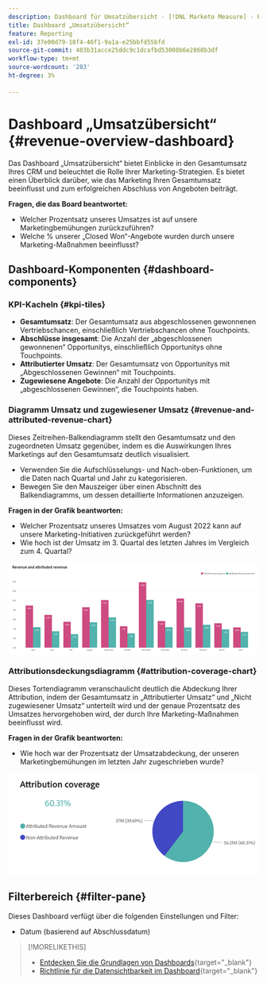 ```yaml
---
description: Dashboard für Umsatzübersicht - [!DNL Marketo Measure] - Produkt
title: Dashboard „Umsatzübersicht“
feature: Reporting
exl-id: 37e00d79-18f4-46f1-9a1a-e25bbfd55bfd
source-git-commit: 403b31acce25ddc9c1dcafbd53008b6e2868b3df
workflow-type: tm+mt
source-wordcount: '283'
ht-degree: 3%

---
```


# Dashboard „Umsatzübersicht“ {#revenue-overview-dashboard}

Das Dashboard „Umsatzübersicht“ bietet Einblicke in den Gesamtumsatz Ihres CRM und beleuchtet die Rolle Ihrer Marketing-Strategien. Es bietet einen Überblick darüber, wie das Marketing Ihren Gesamtumsatz beeinflusst und zum erfolgreichen Abschluss von Angeboten beiträgt.

**Fragen, die das Board beantwortet:**

* Welcher Prozentsatz unseres Umsatzes ist auf unsere Marketingbemühungen zurückzuführen?
* Welche % unserer „Closed Won“-Angebote wurden durch unsere Marketing-Maßnahmen beeinflusst?

## Dashboard-Komponenten {#dashboard-components}

### KPI-Kacheln {#kpi-tiles}

* **Gesamtumsatz**: Der Gesamtumsatz aus abgeschlossenen gewonnenen Vertriebschancen, einschließlich Vertriebschancen ohne Touchpoints.
* **Abschlüsse insgesamt**: Die Anzahl der „abgeschlossenen gewonnenen“ Opportunitys, einschließlich Opportunitys ohne Touchpoints.
* **Attributierter Umsatz**: Der Gesamtumsatz von Opportunitys mit „Abgeschlossenen Gewinnen“ mit Touchpoints.
* **Zugewiesene Angebote**: Die Anzahl der Opportunitys mit „abgeschlossenen Gewinnen“, die Touchpoints haben.

### Diagramm Umsatz und zugewiesener Umsatz {#revenue-and-attributed-revenue-chart}

Dieses Zeitreihen-Balkendiagramm stellt den Gesamtumsatz und den zugeordneten Umsatz gegenüber, indem es die Auswirkungen Ihres Marketings auf den Gesamtumsatz deutlich visualisiert.

* Verwenden Sie die Aufschlüsselungs- und Nach-oben-Funktionen, um die Daten nach Quartal und Jahr zu kategorisieren.
* Bewegen Sie den Mauszeiger über einen Abschnitt des Balkendiagramms, um dessen detaillierte Informationen anzuzeigen.

**Fragen in der Grafik beantworten:**

* Welcher Prozentsatz unseres Umsatzes vom August 2022 kann auf unsere Marketing-Initiativen zurückgeführt werden?
* Wie hoch ist der Umsatz im 3. Quartal des letzten Jahres im Vergleich zum 4. Quartal?

![](assets/revenue-overview-dashboard-1.png)

### Attributionsdeckungsdiagramm {#attribution-coverage-chart}

Dieses Tortendiagramm veranschaulicht deutlich die Abdeckung Ihrer Attribution, indem der Gesamtumsatz in „Attributierter Umsatz“ und „Nicht zugewiesener Umsatz“ unterteilt wird und der genaue Prozentsatz des Umsatzes hervorgehoben wird, der durch Ihre Marketing-Maßnahmen beeinflusst wird.

**Fragen in der Grafik beantworten:**

* Wie hoch war der Prozentsatz der Umsatzabdeckung, der unseren Marketingbemühungen im letzten Jahr zugeschrieben wurde?

![](assets/revenue-overview-dashboard-2.png)

## Filterbereich {#filter-pane}

Dieses Dashboard verfügt über die folgenden Einstellungen und Filter:

* Datum (basierend auf Abschlussdatum)

>[!MORELIKETHIS]
>
>* [Entdecken Sie die Grundlagen von Dashboards](/help/marketo-measure-discover-ui/dashboards/discover-dashboard-basics.md){target="_blank"}
>* [Richtlinie für die Datensichtbarkeit im Dashboard](/help/marketo-measure-discover-ui/dashboards/dashboard-data-visibility-policy.md){target="_blank"}
